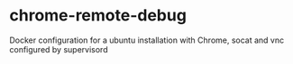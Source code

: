 # chrome-remote-debug
Docker configuration for a ubuntu installation with Chrome, socat and vnc configured by supervisord
